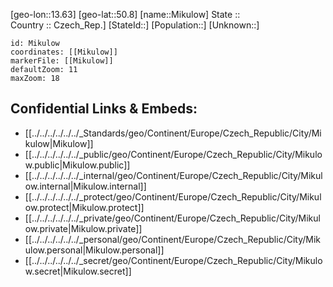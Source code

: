 ﻿---
location: [50.8,13.63] 
mapzoom: [7,12] 
mapmarker: city 
type: City
tags:
- geo/City


SpocWebEntityId: 32476
isDeleted: false
confidential: public

---
[geo-lon::13.63] 
[geo-lat::50.8] 
[name::Mikulow] 
State ::  
Country :: Czech_Rep.] 
[StateId::] 
[Population::] 
[Unknown::] 


```leaflet
id: Mikulow
coordinates: [[Mikulow]] 
markerFile: [[Mikulow]] 
defaultZoom: 11 
maxZoom: 18
```


## Confidential Links & Embeds: 
- [[../../../../../../_Standards/geo/Continent/Europe/Czech_Republic/City/Mikulow|Mikulow]] 
- [[../../../../../../_public/geo/Continent/Europe/Czech_Republic/City/Mikulow.public|Mikulow.public]] 
- [[../../../../../../_internal/geo/Continent/Europe/Czech_Republic/City/Mikulow.internal|Mikulow.internal]] 
- [[../../../../../../_protect/geo/Continent/Europe/Czech_Republic/City/Mikulow.protect|Mikulow.protect]] 
- [[../../../../../../_private/geo/Continent/Europe/Czech_Republic/City/Mikulow.private|Mikulow.private]] 
- [[../../../../../../_personal/geo/Continent/Europe/Czech_Republic/City/Mikulow.personal|Mikulow.personal]] 
- [[../../../../../../_secret/geo/Continent/Europe/Czech_Republic/City/Mikulow.secret|Mikulow.secret]] 
